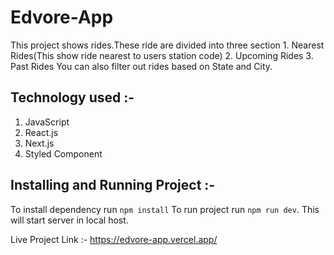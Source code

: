 # Edvore-App

This project shows rides.These ride are divided into three section 1. Nearest Rides(This show ride nearest to users station code) 2. Upcoming Rides 3. Past Rides
You can also filter out rides based on State and City.

## Technology used :- 
  1. JavaScript
  2. React.js
  3. Next.js
  4. Styled Component
  
## Installing and Running Project :- 

To install dependency run `npm install`
To run project run `npm run dev`. This will start server in local host.

Live Project Link :- https://edvore-app.vercel.app/
